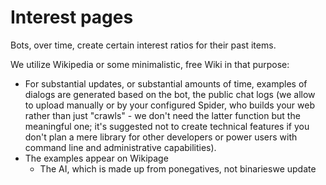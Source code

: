 # Interest pages

Bots, over time, create certain interest ratios for their past items.

We utilize Wikipedia or some minimalistic, free Wiki in that purpose:
- For substantial updates, or substantial amounts of time, examples of dialogs are generated based on the bot, the public chat logs (we allow to upload manually or by your configured Spider, who builds your web rather than just "crawls" - we don't need the latter function but the meaningful one; it's suggested not to create technical features if you don't plan a mere library for other developers or power users with command line and administrative capabilities).
- The examples appear on Wikipage
  - The AI, which is made up from ponegatives, not binarieswe update